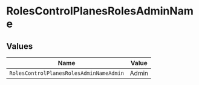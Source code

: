 # RolesControlPlanesRolesAdminName


## Values

| Name                                    | Value                                   |
| --------------------------------------- | --------------------------------------- |
| `RolesControlPlanesRolesAdminNameAdmin` | Admin                                   |